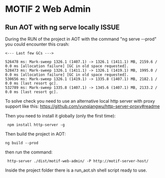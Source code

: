 # MOTIF 2 Web Admin


## Run AOT with ng serve locally ISSUE

During the RUN of the project in AOT with the command "ng serve --prod" you could encounter this crash:

```terminal
<--- Last few GCs --->

526478 ms: Mark-sweep 1326.1 (1407.1) -> 1326.1 (1411.1) MB, 2159.6 / 0.0 ms [allocation failure] [GC in old space requested].
528473 ms: Mark-sweep 1326.1 (1411.1) -> 1326.1 (1419.1) MB, 1995.0 / 0.0 ms [allocation failure] [GC in old space requested].
530656 ms: Mark-sweep 1326.1 (1419.1) -> 1335.8 (1407.1) MB, 2182.1 / 0.0 ms [last resort gc].
532789 ms: Mark-sweep 1335.8 (1407.1) -> 1345.6 (1407.1) MB, 2133.2 / 0.0 ms [last resort gc].
```

To solve check you need to use an alternative local http server with proxy support like this: https://github.com/yunqiangwu/http-server-proxy#readme

Then you need to install it globally (only the first time):

```terminal
 npm install http-server -g
 ```

Then build the project in AOT:

```terminal
ng build --prod
```

 then run the command:

 ```terminal
  http-server ./dist/motif-web-admin/ -P http://motif-server-host/
 ```

Inside the project folder there is a run_aot.sh shell script ready to use. 